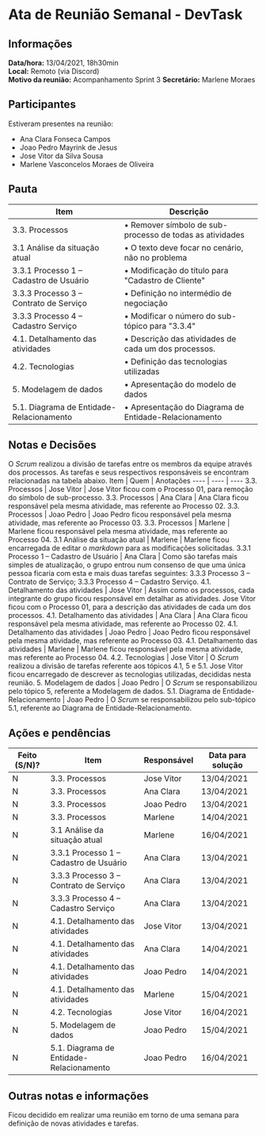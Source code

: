 # Ata de Reunião Semanal - DevTask

## Informações
**Data/hora:** 13/04/2021, 18h30min  
**Local:** Remoto (via Discord)   
**Motivo da reunião:** Acompanhamento Sprint 3
**Secretário:** Marlene Moraes  

## Participantes
Estiveram presentes na reunião:
- Ana Clara Fonseca Campos
- Joao Pedro Mayrink de Jesus
- Jose Vitor da Silva Sousa
- Marlene Vasconcelos Moraes de Oliveira

## Pauta

Item | Descrição
---- | ----
 3.3. Processos                           | • Remover símbolo de sub-processo de todas as atividades 
 3.1 Análise da situação atual            | • O texto deve focar no cenário, não no problema         
 3.3.1 Processo 1 – Cadastro de Usuário   | • Modificação do título para "Cadastro de Cliente"       
3.3.3 Processo 3 – Contrato de Serviço | • Definição no intermédio de negociação 
3.3.3 Processo 4 – Cadastro Serviço | • Modificar o número do sub-tópico para "3.3.4" 
4.1. Detalhamento das atividades | •  Descrição das atividades de cada um dos processos. 
4.2. Tecnologias | • Definição das tecnologias utilizadas 
5. Modelagem de dados | • Apresentação do modelo de dados 
5.1. Diagrama de Entidade-Relacionamento | • Apresentação do Diagrama de Entidade-Relacionamento 

## Notas e Decisões
O *Scrum* realizou a divisão de tarefas entre os membros da equipe através dos processos. As tarefas e seus respectivos responsáveis se encontram relacionadas na tabela abaixo.
Item | Quem | Anotações 
---- | ---- | ---- 
3.3. Processos | Jose Vitor | Jose Vitor ficou com o Processo 01, para remoção do símbolo de sub-processo. 
3.3. Processos | Ana Clara | Ana Clara ficou responsável pela mesma atividade, mas referente ao Processo 02. 
3.3. Processos | Joao Pedro | Joao Pedro ficou responsável pela mesma atividade, mas referente ao Processo 03. 
3.3. Processos | Marlene | Marlene ficou responsável pela mesma atividade, mas referente ao Processo 04. 
3.1 Análise da situação atual | Marlene | Marlene ficou encarregada de editar o *markdown* para as modificações solicitadas. 
3.3.1 Processo 1 – Cadastro de Usuário | Ana Clara | Como são tarefas mais simples de atualização, o grupo entrou num consenso de que uma única pessoa ficaria com esta e mais duas tarefas seguintes: 3.3.3 Processo 3 – Contrato de Serviço; 3.3.3 Processo 4 – Cadastro Serviço. 
 4.1. Detalhamento das atividades         | Jose Vitor | Assim como os processos, cada integrante do grupo ficou responsável em detalhar as atividades. Jose Vitor ficou com o Processo 01, para a descrição das atividades de cada um dos processos. 
 4.1. Detalhamento das atividades         | Ana Clara  | Ana Clara ficou responsável pela mesma atividade, mas referente ao Processo 02. 
 4.1. Detalhamento das atividades         | Joao Pedro | Joao Pedro ficou responsável pela mesma atividade, mas referente ao Processo 03. 
 4.1. Detalhamento das atividades         | Marlene    | Marlene ficou responsável pela mesma atividade, mas referente ao Processo 04. 
 4.2. Tecnologias                         | Jose Vitor | O *Scrum* realizou a divisão de tarefas referente aos tópicos 4.1, 5 e 5.1. Jose Vitor ficou encarregado de descrever as tecnologias utilizadas, decididas nesta reunião. 
 5. Modelagem de dados                    | Joao Pedro | O *Scrum* se responsabilizou pelo tópico 5, referente a Modelagem de dados. 
 5.1. Diagrama de Entidade-Relacionamento | Joao Pedro | O *Scrum* se responsabilizou pelo sub-tópico 5.1, referente ao Diagrama de Entidade-Relacionamento. 


## Ações e pendências
| Feito (S/N)? | Item | Responsável | Data para solução |
| ---- | ---- | ---- | ---- |
| N | 3.3. Processos | Jose Vitor | 13/04/2021 |
| N | 3.3. Processos | Ana Clara | 13/04/2021 |
| N | 3.3. Processos | Joao Pedro | 13/04/2021 |
| N | 3.3. Processos | Marlene | 14/04/2021 |
| N | 3.1 Análise da situação atual | Marlene | 16/04/2021 |
| N | 3.3.1 Processo 1 – Cadastro de Usuário | Ana Clara | 13/04/2021 |
| N | 3.3.3 Processo 3 – Contrato de Serviço | Ana Clara | 13/04/2021 |
| N | 3.3.3 Processo 4 – Cadastro Serviço | Ana Clara | 13/04/2021 |
| N | 4.1. Detalhamento das atividades | Jose Vitor | 13/04/2021 |
| N | 4.1. Detalhamento das atividades | Ana Clara | 14/04/2021 |
| N | 4.1. Detalhamento das atividades | Joao Pedro | 14/04/2021 |
| N | 4.1. Detalhamento das atividades | Marlene | 15/04/2021 |
| N | 4.2. Tecnologias | Jose Vitor | 16/04/2021 |
| N | 5. Modelagem de dados | Joao Pedro | 15/04/2021 |
| N | 5.1. Diagrama de Entidade-Relacionamento | Joao Pedro | 16/04/2021 |

## Outras notas e informações
Ficou decidido em realizar uma reunião em torno de uma semana para definição de novas atividades e tarefas.

